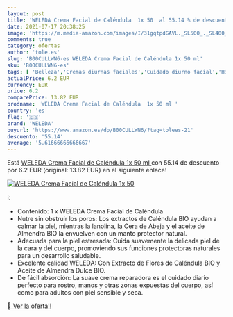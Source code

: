 ```yaml
---
layout: post
title: 'WELEDA Crema Facial de Caléndula  1x 50  al 55.14 % de descuento'
date: 2021-07-17 20:38:25
image: 'https://m.media-amazon.com/images/I/31gqtpdGAVL._SL500_._SL400_.jpg'
comments: true
category: ofertas
author: 'tole.es'
slug: 'B00CULLWN6-es WELEDA Crema Facial de Caléndula 1x 50 ml'
sku: 'B00CULLWN6-es'
tags: [ 'Belleza','Cremas diurnas faciales','Cuidado diurno facial','Hidratantes faciales','Productos para el cuidado de la cara','Productos para el cuidado de la piel','weleda', ]
actualPrice: 6.2 EUR
currency: EUR
price: 6.2
comparePrice: 13.82 EUR
prodname: 'WELEDA Crema Facial de Caléndula  1x 50 ml '
country: 'es'
flag: '🇪🇸'
brand: 'WELEDA'
buyurl: 'https://www.amazon.es/dp/B00CULLWN6/?tag=tolees-21'
descuento: '55.14'
average: '5.61666666666667'
---
```


Está [WELEDA Crema Facial de Caléndula  1x 50 ml ](https://www.amazon.es/dp/B00CULLWN6/?tag=tolees-21) con 55.14 de descuento por 6.2 EUR (original: 13.82 EUR) en el siguiente enlace!

[![WELEDA Crema Facial de Caléndula  1x 50 ](https://m.media-amazon.com/images/I/31gqtpdGAVL._SL500_._SL400_.jpg)](https://www.amazon.es/dp/B00CULLWN6/?tag=tolees-21)

ℹ️:

- Contenido: 1 x WELEDA Crema Facial de Caléndula
- Nutre sin obstruir los poros: Los extractos de Caléndula BIO ayudan a calmar la piel, mientras la lanolina, la Cera de Abeja y el aceite de Almendra BIO la envuelven con un manto protector natural.
- Adecuada para la piel estresada: Cuida suavemente la delicada piel de la cara y del cuerpo, promoviendo sus funciones protectoras naturales para un desarrollo saludable.
- Excelente calidad WELEDA: Con Extracto de Flores de Caléndula BIO y Aceite de Almendra Dulce BIO.
- De fácil absorción: La suave crema reparadora es el cuidado diario perfecto para rostro, manos y otras zonas expuestas del cuerpo, así como para adultos con piel sensible y seca.

[🛒 Ver la oferta!!](https://www.amazon.es/dp/B00CULLWN6/?tag=tolees-21)
